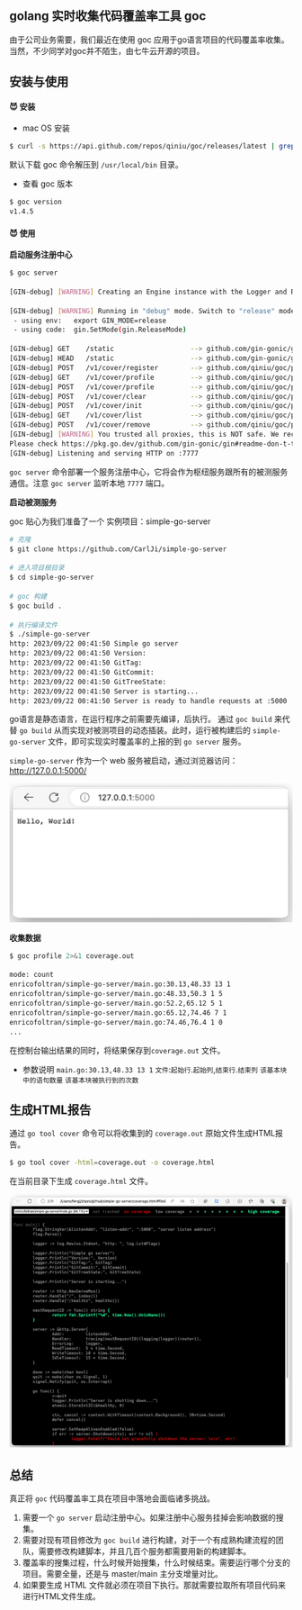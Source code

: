 ## golang 实时收集代码覆盖率工具 goc

由于公司业务需要，我们最近在使用 goc 应用于go语言项目的代码覆盖率收集。当然，不少同学对goc并不陌生，由七牛云开源的项目。

## 安装与使用

#### 😈 安装

* mac OS 安装

```bash
$ curl -s https://api.github.com/repos/qiniu/goc/releases/latest | grep "browser_download_url.*-darwin-amd64.tar.gz" | cut -d : -f 2,3 | tr -d \" | xargs -n 1 curl -L | tar -zx && chmod +x goc && mv goc /usr/local/bin
```
默认下载 goc 命令解压到 `/usr/local/bin` 目录。

* 查看 goc 版本

```bash
$ goc version
v1.4.5
```


#### 😈 使用


__启动服务注册中心__

```bash
$ goc server

[GIN-debug] [WARNING] Creating an Engine instance with the Logger and Recovery middleware already attached.

[GIN-debug] [WARNING] Running in "debug" mode. Switch to "release" mode in production.
 - using env:	export GIN_MODE=release
 - using code:	gin.SetMode(gin.ReleaseMode)

[GIN-debug] GET    /static                   --> github.com/gin-gonic/gin.(*RouterGroup).StaticFile.func1 (3 handlers)
[GIN-debug] HEAD   /static                   --> github.com/gin-gonic/gin.(*RouterGroup).StaticFile.func1 (3 handlers)
[GIN-debug] POST   /v1/cover/register        --> github.com/qiniu/goc/pkg/cover.(*server).registerService-fm (3 handlers)
[GIN-debug] GET    /v1/cover/profile         --> github.com/qiniu/goc/pkg/cover.(*server).profile-fm (3 handlers)
[GIN-debug] POST   /v1/cover/profile         --> github.com/qiniu/goc/pkg/cover.(*server).profile-fm (3 handlers)
[GIN-debug] POST   /v1/cover/clear           --> github.com/qiniu/goc/pkg/cover.(*server).clear-fm (3 handlers)
[GIN-debug] POST   /v1/cover/init            --> github.com/qiniu/goc/pkg/cover.(*server).initSystem-fm (3 handlers)
[GIN-debug] GET    /v1/cover/list            --> github.com/qiniu/goc/pkg/cover.(*server).listServices-fm (3 handlers)
[GIN-debug] POST   /v1/cover/remove          --> github.com/qiniu/goc/pkg/cover.(*server).removeServices-fm (3 handlers)
[GIN-debug] [WARNING] You trusted all proxies, this is NOT safe. We recommend you to set a value.
Please check https://pkg.go.dev/github.com/gin-gonic/gin#readme-don-t-trust-all-proxies for details.
[GIN-debug] Listening and serving HTTP on :7777
```

`goc server` 命令部署一个服务注册中心，它将会作为枢纽服务跟所有的被测服务通信。注意 `goc server` 监听本地 `7777` 端口。


__启动被测服务__

goc 贴心为我们准备了一个 实例项目：simple-go-server

```bash
# 克隆
$ git clone https://github.com/CarlJi/simple-go-server 

# 进入项目根目录
$ cd simple-go-server

# goc 构建
$ goc build .

# 执行编译文件
$ ./simple-go-server
http: 2023/09/22 00:41:50 Simple go server
http: 2023/09/22 00:41:50 Version: 
http: 2023/09/22 00:41:50 GitTag: 
http: 2023/09/22 00:41:50 GitCommit: 
http: 2023/09/22 00:41:50 GitTreeState: 
http: 2023/09/22 00:41:50 Server is starting...
http: 2023/09/22 00:41:50 Server is ready to handle requests at :5000
```

go语言是静态语言，在运行程序之前需要先编译，后执行。 通过 `goc build` 来代替 `go build` 从而实现对被测项目的动态插装。此时，运行被构建后的 `simple-go-server` 文件，即可实现实时覆盖率的上报的到 `go server` 服务。

`simple-go-server` 作为一个 web 服务被启动，通过浏览器访问：http://127.0.0.1:5000/


![](./img/go-sample-server.png)


__收集数据__

```bash
$ goc profile 2>&1 coverage.out

mode: count
enricofoltran/simple-go-server/main.go:30.13,48.33 13 1
enricofoltran/simple-go-server/main.go:48.33,50.3 1 5
enricofoltran/simple-go-server/main.go:52.2,65.12 5 1
enricofoltran/simple-go-server/main.go:65.12,74.46 7 1
enricofoltran/simple-go-server/main.go:74.46,76.4 1 0
...
```

在控制台输出结果的同时，将结果保存到`coverage.out` 文件。

* 参数说明
`main.go:30.13,48.33 13 1`
`文件`:`起始行`.`起始列`,`结束行`.`结束列` `该基本块中的语句数量` `该基本块被执行到的次数`


## 生成HTML报告

通过 `go tool cover` 命令可以将收集到的 `coverage.out` 原始文件生成HTML报告。

```bash
$ go tool cover -html=coverage.out -o coverage.html
```

在当前目录下生成 `coverage.html` 文件。

![](./img/coverage-html.png)


## 总结

真正将 `goc` 代码覆盖率工具在项目中落地会面临诸多挑战。

1. 需要一个 `go server` 启动注册中心。如果注册中心服务挂掉会影响数据的搜集。
2. 需要对现有项目修改为 `goc build` 进行构建，对于一个有成熟构建流程的团队，需要修改构建脚本，并且几百个服务都需要用新的构建脚本。
3. 覆盖率的搜集过程，什么时候开始搜集，什么时候结束。需要运行哪个分支的项目。需要全量，还是与 master/main 主分支增量对比。
4. 如果要生成 HTML 文件就必须在项目下执行。那就需要拉取所有项目代码来进行HTML文件生成。
